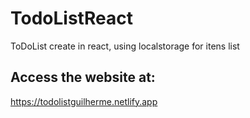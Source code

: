 # TodoListReact
ToDoList create in react, using localstorage for itens list

## Access the website at:
https://todolistguilherme.netlify.app
